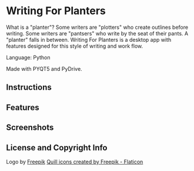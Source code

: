 # Writing For Planters

What is a "planter"? Some writers are "plotters" who create outlines before writing. Some writers are "pantsers" who write by the seat of their pants. A "planter" falls in between. Writing For Planters is a desktop app with features designed for this style of writing and work flow.

Language: Python

Made with PYQT5 and PyDrive.

## Instructions

## Features

## Screenshots

## License and Copyright Info
Logo by <a href="https://www.freepik.com/free-vector/flat-design-book-logo-collection_12064692.htm?query=logo&collectionId=1646&&position=9&from_view=collections">Freepik</a>
<a href="https://www.flaticon.com/free-icons/quill" title="quill icons">Quill icons created by Freepik - Flaticon</a>
